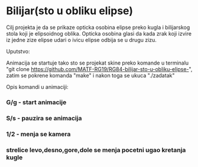 # Bilijar(sto u obliku elipse)

Cilj projekta je da se prikaze opticka osobina elipse preko kugla i bilijarskog stola koji je elipsoidnog oblika. Opticka osobina glasi da kada zrak koji izvire iz jedne zize elipse udari o ivicu elipse odbija se u drugu zizu.

Uputstvo:

Animacija se startuje tako sto se projekat skine preko komande u terminalu "git clone https://github.com/MATF-RG19/RG84-bilijar-sto-u-obliku-elipse-", 
zatim se pokrene komanda "make"
i nakon toga se ukuca "./zadatak"

Opis komandi u animaciji:

### G/g - start animacije 
### S/s - pauzira se animacija 
### 1/2 - menja se kamera
### strelice levo,desno,gore,dole se menja pocetni ugao kretanja kugle
